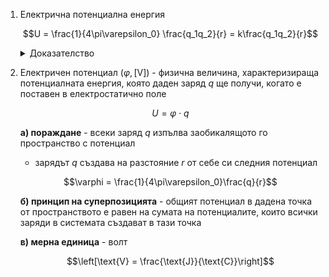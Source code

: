 1. Електрична потенциална енергия
	
	$$U = \frac{1}{4\pi\varepsilon_0} \frac{q_1q_2}{r} = k\frac{q_1q_2}{r}$$
	
	<details>
	<summary>Доказателство</summary>
	
	Извеждането е аналогично на [гравитационната](../3.%20Гравитация/1.%20Гравитационни%20сили.md) потенциална енергия; сега обаче едноименните заряди се отблъскват и енергията им е положителна.
	
	</details>

2. Електричен потенциал ($\varphi, [\text{V}]$) - физична величина, характеризираща потенциалната енергия, която даден заряд $q$ ще получи, когато е поставен в електростатично поле
	
	$$U = \varphi\cdot q $$
	
	**а) пораждане** - всеки заряд $q$ изпълва заобикалящото го пространство с потенциал
	- зарядът $q$ създава на разстояние $r$ от себе си следния потенциал
	
	$$\varphi = \frac{1}{4\pi\varepsilon_0}\frac{q}{r}$$

	**б) принцип на суперпозицията** - общият потенциал в дадена точка от пространството е равен на сумата на потенциалите, които всички заряди в системата създават в тази точка
	
	**в) мерна единица** - волт
	
	$$\left[\text{V} = \frac{\text{J}}{\text{C}}\right]$$